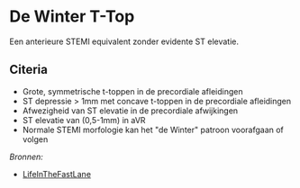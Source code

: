 De Winter T-Top
===============

Een anterieure STEMI equivalent zonder evidente ST elevatie.

Citeria
-------

-	Grote, symmetrische t-toppen in de precordiale afleidingen
-	ST depressie > 1mm met concave t-toppen in de precordiale afleidingen
-	Afwezigheid van ST elevatie in de precordiale afwijkingen
-	ST elevatie van (0,5-1mm) in aVR
-	Normale STEMI morfologie kan het "de Winter" patroon voorafgaan of volgen

*Bronnen:*

-	[LifeInTheFastLane](http://lifeinthefastlane.com/ecg-library/de-winters-t-waves/)
